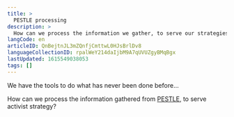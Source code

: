 ```yaml
---
title: >
  PESTLE processing
description: >
  How can we process the information we gather, to serve our strategies?
langCode: en
articleID: QnBejtnJL3mZQnfjCmttwL0HJsBrlDv8
languageCollectionID: rpalWeY214daIjbM9A7qUVUZgyBMqBgx
lastUpdated: 1615549038053
tags: []
---
```


We have the tools to do what has never been done before…

How can we process the information gathered from [PESTLE](/strategy/intel/PESTLE), to serve activist strategy?